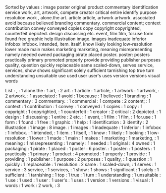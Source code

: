 Sorted by values :
image poster original product commentary identification service work, art, artwork, compete creator critical entire identify purpose resolution work , alone.the art. article article, artwork artwork. associated avoid because believed branding commentary. commercial content; context contribution convey conveyed copies copy copyright copyrighted, counterfeit depicted. design discussing etc. event, film film, for.use form found free graphic help illustration image. images inadequate inferior infobox infobox. intended, item. itself, know likely looking low-resolution lower made main makes marketing marketing, meaning misrepresenting namely needed owned packaging pirate placed poster. poster: posters practically primary promoted properly provide providing publisher purposes quality, question quickly replaceable same scaled-down, serves service, services, show shows significant solely sufficient tarnishing top true turn understanding unsuitable use used user user's uses version versions visual words 

List :
, : 1
alone.the : 1
art, : 2
art. : 1
article : 1
article, : 1
artwork : 1
artwork, : 2
artwork. : 1
associated : 1
avoid : 1
because : 1
believed : 1
branding : 1
commentary : 3
commentary. : 1
commercial : 1
compete : 2
content; : 1
context : 1
contribution : 1
convey : 1
conveyed : 1
copies : 1
copy : 1
copyright : 1
copyrighted, : 1
counterfeit : 1
creator : 2
critical : 2
depicted. : 1
design : 1
discussing : 1
entire : 2
etc. : 1
event, : 1
film : 1
film, : 1
for.use : 1
form : 1
found : 1
free : 1
graphic : 1
help : 1
identification : 3
identify : 2
illustration : 1
image : 8
image. : 1
images : 1
inadequate : 1
inferior : 1
infobox : 1
infobox. : 1
intended, : 1
item. : 1
itself, : 1
know : 1
likely : 1
looking : 1
low-resolution : 1
lower : 1
made : 1
main : 1
makes : 1
marketing : 1
marketing, : 1
meaning : 1
misrepresenting : 1
namely : 1
needed : 1
original : 4
owned : 1
packaging : 1
pirate : 1
placed : 1
poster : 6
poster. : 1
poster: : 1
posters : 1
practically : 1
primary : 1
product : 4
promoted : 1
properly : 1
provide : 1
providing : 1
publisher : 1
purpose : 2
purposes : 1
quality, : 1
question : 1
quickly : 1
replaceable : 1
resolution : 2
same : 1
scaled-down, : 1
serves : 1
service : 3
service, : 1
services, : 1
show : 1
shows : 1
significant : 1
solely : 1
sufficient : 1
tarnishing : 1
top : 1
true : 1
turn : 1
understanding : 1
unsuitable : 1
use : 1
used : 1
user : 1
user's : 1
uses : 1
version : 1
versions : 1
visual : 1
words : 1
work : 2
work, : 3
